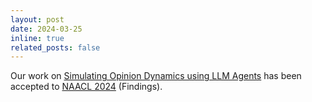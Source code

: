 ```yaml
---
layout: post
date: 2024-03-25
inline: true
related_posts: false
---
```


Our work on [Simulating Opinion Dynamics using LLM Agents](https://arxiv.org/abs/2311.09618) has been accepted to [NAACL 2024](https://2024.naacl.org/) (Findings).